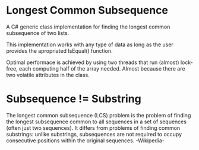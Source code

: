 # Longest Common Subsequence
A C# generic class implementation for finding the longest common subsequence of two lists. 

This implementation works with any type of data as long as the user provides the apropriated IsEqual() function.

Optimal performace is achieved by using two threads that run (almost) lock-free, each computing half of the array needed. 
Almost because there are two volatile attributes in the class.

# Subsequence != Substring
The longest common subsequence (LCS) problem is the problem of finding the longest subsequence common to all sequences in a set of sequences (often just two sequences). It differs from problems of finding common substrings: unlike substrings, subsequences are not required to occupy consecutive positions within the original sequences.
-Wikipedia-
